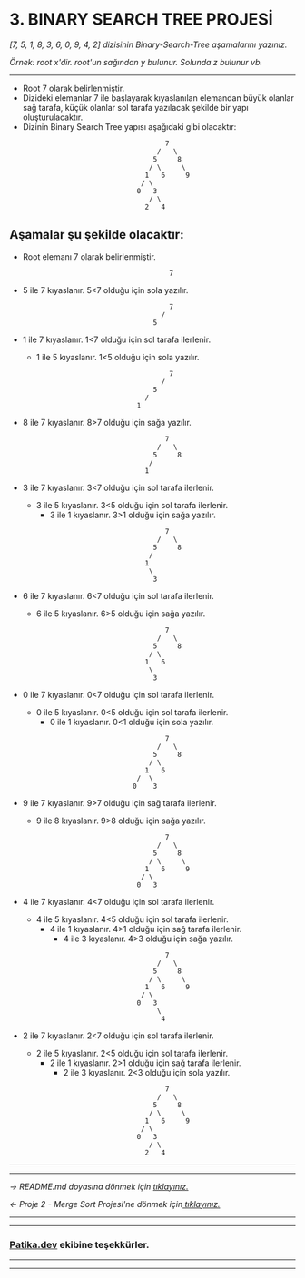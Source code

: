 # **3. BINARY SEARCH TREE PROJESİ**
*[7, 5, 1, 8, 3, 6, 0, 9, 4, 2] dizisinin Binary-Search-Tree aşamalarını yazınız.*

*Örnek: root x'dir. root'un sağından y bulunur. Solunda z bulunur vb.*

---
* Root 7 olarak belirlenmiştir.
* Dizideki elemanlar 7 ile başlayarak kıyaslanılan elemandan büyük olanlar sağ tarafa, küçük olanlar sol tarafa yazılacak şekilde bir yapı oluşturulacaktır.
* Dizinin Binary Search Tree yapısı aşağıdaki gibi olacaktır:
    ```
                                       7
                                     /   \
                                    5     8
                                   / \     \
                                  1   6     9
                                 / \
                                0   3
                                   / \
                                  2   4
    ```

## **Aşamalar şu şekilde olacaktır:**

* Root elemanı 7 olarak belirlenmiştir.
    ```
                                        7
    ```

* 5 ile 7 kıyaslanır. 5<7 olduğu için sola yazılır.
    ```
                                        7
                                      /
                                    5
    ```
* 1 ile 7 kıyaslanır. 1<7 olduğu için sol tarafa ilerlenir.
    * 1 ile 5 kıyaslanır. 1<5 olduğu için sola yazılır.
    ```
                                        7
                                      /
                                    5
                                  /
                                1
    ```
* 8 ile 7 kıyaslanır. 8>7 olduğu için sağa yazılır.
    ```
                                       7
                                     /   \
                                    5     8
                                   /
                                  1
    ```
* 3 ile 7 kıyaslanır. 3<7 olduğu için sol tarafa ilerlenir.
    * 3 ile 5 kıyaslanır. 3<5 olduğu için sol tarafa ilerlenir.
        * 3 ile 1 kıyaslanır. 3>1 olduğu için sağa yazılır.
    ```
                                       7
                                     /   \
                                    5     8
                                   /
                                  1
                                   \
                                    3
    ```
* 6 ile 7 kıyaslanır. 6<7 olduğu için sol tarafa ilerlenir.
    * 6 ile 5 kıyaslanır. 6>5 olduğu için sağa yazılır.
    ```
                                       7
                                     /   \
                                    5     8
                                   / \
                                  1   6
                                   \
                                    3
    ```
* 0 ile 7 kıyaslanır. 0<7 olduğu için sol tarafa ilerlenir.
    * 0 ile 5 kıyaslanır. 0<5 olduğu için sol tarafa ilerlenir.
        * 0 ile 1 kıyaslanır. 0<1 olduğu için sola yazılır.
    ```
                                       7
                                     /   \
                                    5     8
                                   / \
                                  1   6
                                /  \
                               0    3
    ```
* 9 ile 7 kıyaslanır. 9>7 olduğu için sağ tarafa ilerlenir.
    * 9 ile 8 kıyaslanır. 9>8 olduğu için sağa yazılır.
    ```
                                       7
                                     /   \
                                    5     8
                                   / \     \
                                  1   6     9
                                 / \
                                0   3
    ```
* 4 ile 7 kıyaslanır. 4<7 olduğu için sol tarafa ilerlenir.
    * 4 ile 5 kıyaslanır. 4<5 olduğu için sol tarafa ilerlenir.
        * 4 ile 1 kıyaslanır. 4>1 olduğu için sağ tarafa ilerlenir.
            * 4 ile 3 kıyaslanır. 4>3 olduğu için sağa yazılır.
    ```
                                       7
                                     /   \
                                    5     8
                                   / \     \
                                  1   6     9
                                 / \
                                0   3
                                     \
                                      4
    ```
* 2 ile 7 kıyaslanır. 2<7 olduğu için sol tarafa ilerlenir.
    * 2 ile 5 kıyaslanır. 2<5 olduğu için sol tarafa ilerlenir.
        * 2 ile 1 kıyaslanır. 2>1 olduğu için sağ tarafa ilerlenir.
            * 2 ile 3 kıyaslanır. 2<3 olduğu için sola yazılır.
    ```
                                       7
                                     /   \
                                    5     8
                                   / \     \
                                  1   6     9
                                 / \
                                0   3
                                   / \
                                  2   4
    ```

---
---
*-> README.md doyasına dönmek için [tıklayınız.](https://github.com/ufuk-ceritli/Veri_Yapilari_ve_Algoritmalar/blob/main/README.md)*

*<- Proje 2 - Merge Sort Projesi'ne dönmek için[ tıklayınız.](https://github.com/ufuk-ceritli/Veri_Yapilari_ve_Algoritmalar/blob/main/Proje%202%20-%20Merge%20Sort.md)*


---
---
### **[Patika.dev](https://app.patika.dev/) ekibine teşekkürler.**
---
---